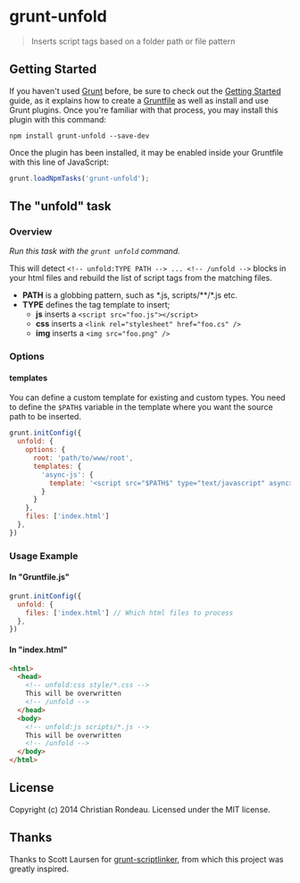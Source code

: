 # grunt-unfold

> Inserts script tags based on a folder path or file pattern

## Getting Started

If you haven't used [Grunt](http://gruntjs.com/) before, be sure to check out the [Getting Started](http://gruntjs.com/getting-started) guide, as it explains how to create a [Gruntfile](http://gruntjs.com/sample-gruntfile) as well as install and use Grunt plugins. Once you're familiar with that process, you may install this plugin with this command:

```shell
npm install grunt-unfold --save-dev
```

Once the plugin has been installed, it may be enabled inside your Gruntfile with this line of JavaScript:

```js
grunt.loadNpmTasks('grunt-unfold');
```

## The "unfold" task

### Overview
_Run this task with the `grunt unfold` command._

This will detect `<!-- unfold:TYPE PATH --> ... <!-- /unfold -->` blocks in your html files and rebuild the list of script tags from the matching files.

* **PATH** is a globbing pattern, such as \*.js, scripts/\*\*/\*.js etc.
* **TYPE** defines the tag template to insert;
  * **js** inserts a `<script src="foo.js"></script>`
  * **css** inserts a `<link rel="stylesheet" href="foo.cs" />`
  * **img** inserts a `<img src="foo.png" />`

### Options

#### templates

You can define a custom template for existing and custom types. You need to define the `$PATH$` variable in the template where you want the source path to be inserted.

```js
grunt.initConfig({
  unfold: {
    options: {
      root: 'path/to/www/root',
      templates: {
        'async-js': {
		  template: '<script src="$PATH$" type="text/javascript" async></script>'
		}
      }
    },
    files: ['index.html']
  },
})
```

### Usage Example

#### In "Gruntfile.js"

```js
grunt.initConfig({
  unfold: {
    files: ['index.html'] // Which html files to process
  },
})
```

#### In "index.html"

```html
<html>
  <head>
    <!-- unfold:css style/*.css -->
	This will be overwritten
	<!-- /unfold -->
  </head>
  <body>
    <!-- unfold:js scripts/*.js -->
	This will be overwritten
	<!-- /unfold -->
  </body>
</html>
```

## License

Copyright (c) 2014 Christian Rondeau. Licensed under the MIT license.

## Thanks

Thanks to Scott Laursen for [grunt-scriptlinker](http://github.com/scott-laursen/grunt-scriptlinker), from which this project was greatly inspired.
